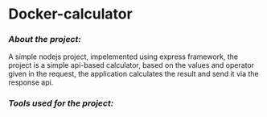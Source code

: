 # Docker-calculator
<h3><em>About the project:</em> </h3> 
<div><p> A simple nodejs project, impelemented using express framework, the project is a simple api-based calculator, based on the  
    values and operator given in the request, the application calculates the result and send it via the response api.<br>
</p>
    </div>
<h3><em>Tools used for the project:</em> </h3>

